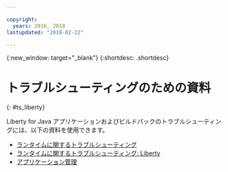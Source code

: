 ```yaml
---

copyright:
  years: 2016, 2018
lastupdated: "2018-02-22"

---
```


{:new_window: target="_blank"}
{:shortdesc: .shortdesc}

# トラブルシューティングのための資料
{: #ts_liberty}

Liberty for Java アプリケーションおよびビルドパックのトラブルシューティングには、以下の資料を使用できます。

* [ランタイムに関するトラブルシューティング](../../troubleshoot/ts_runtimes.html#runtimes)
* [ランタイムに関するトラブルシューティング: Liberty](../../troubleshoot/ts_runtimes.html#ts_liberty)
* [アプリケーション管理](../common/app_mng.html)

